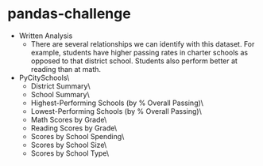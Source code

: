 # pandas-challenge
* Written Analysis
  * There are several relationships we can identify with this dataset. For example, students have higher passing rates in charter schools as opposed to that    district school. Students also perform better at reading than at math.
* PyCitySchools\
  * District Summary\
  * School Summary\
  * Highest-Performing Schools (by % Overall Passing)\
  * Lowest-Performing Schools (by % Overall Passing)\
  * Math Scores by Grade\
  * Reading Scores by Grade\
  * Scores by School Spending\
  * Scores by School Size\
  * Scores by School Type\
  
